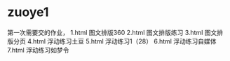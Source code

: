# zuoye1
第一次需要交的作业，
1.html 图文排版360
2.html 图文排版练习
3.html 图文排版分页
4.html 浮动练习土豆
5.html 浮动练习1（28）
6.html 浮动练习自媒体
7.html 浮动练习如梦令

